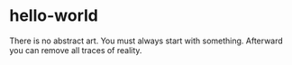 # hello-world
There is no abstract art. You must always start with something. Afterward you can remove all traces of reality.
